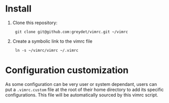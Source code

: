 Install
=======
1. Clone this repository:

        git clone git@github.com:greydet/vimrc.git ~/vimrc

2. Create a symbolic link to the vimrc file

        ln -s ~/vimrc/vimrc ~/.vimrc

Configuration customization
===========================
As some configuration can be very user or system dependant, users can put a `.vimrc.custom` file at the root of their home directory to add its specific configurations. This file will be automatically sourced by this vimrc script.

